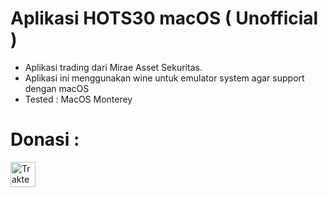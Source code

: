 # Aplikasi HOTS30 macOS ( Unofficial )

- Aplikasi trading dari Mirae Asset Sekuritas.
- Aplikasi ini menggunakan wine untuk emulator system agar support dengan macOS
- Tested : MacOS Monterey

# Donasi :

<a href="https://trakteer.id/matorinet/tip" target="_blank"><img id="wse-buttons-preview" src="https://cdn.trakteer.id/images/embed/trbtn-red-6.png" style="border:0px;height:40px;" alt="Trakteer Saya" height="40"></a>
